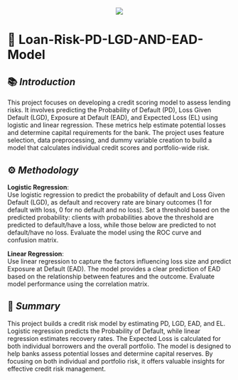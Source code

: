 <h1 align="center">
  <a href="https://git.io/typing-svg">
    <img src="https://readme-typing-svg.herokuapp.com/?lines=Project+Overview;+PD+LGD+EAD+Model&center=true&size=30&font=Lato&color=blue&speed=20">
  </a>
</h1>

# 📂 **Loan-Risk-PD-LGD-AND-EAD-Model**

## 📚 *Introduction*
This project focuses on developing a credit scoring model to assess lending risks. It involves predicting the Probability of Default (PD), Loss Given Default (LGD), Exposure at Default (EAD), and Expected Loss (EL) using logistic and linear regression. These metrics help estimate potential losses and determine capital requirements for the bank. The project uses feature selection, data preprocessing, and dummy variable creation to build a model that calculates individual credit scores and portfolio-wide risk.

## ⚙️ *Methodology*
**Logistic Regression**:
<br>
Use logistic regression to predict the probability of default and Loss Given Default (LGD), as default and recovery rate are binary outcomes (1 for default with loss, 0 for no default and no loss). Set a threshold based on the predicted probability: clients with probabilities above the threshold are predicted to default/have a loss, while those below are predicted to not default/have no loss. Evaluate the model using the ROC curve and confusion matrix.

**Linear Regression**:
<br>
Use linear regression to capture the factors influencing loss size and predict Exposure at Default (EAD). The model provides a clear prediction of EAD based on the relationship between features and the outcome. Evaluate model performance using the correlation matrix.

## 📝 *Summary* 
This project builds a credit risk model by estimating PD, LGD, EAD, and EL. Logistic regression predicts the Probability of Default, while linear regression estimates recovery rates. The Expected Loss is calculated for both individual borrowers and the overall portfolio. The model is designed to help banks assess potential losses and determine capital reserves. By focusing on both individual and portfolio risk, it offers valuable insights for effective credit risk management.
